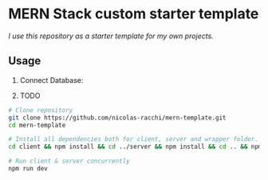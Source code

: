 # MERN Stack custom starter template

_I use this repository as a starter template for my own projects._

## Usage

1. Connect Database:

2. TODO

```bash
# Clone repository
git clone https://github.com/nicolas-racchi/mern-template.git
cd mern-template

# Install all dependencies both for client, server and wrapper folder.
cd client && npm install && cd ../server && npm install && cd .. && npm install

# Run client & server concurrently
npm run dev

```
